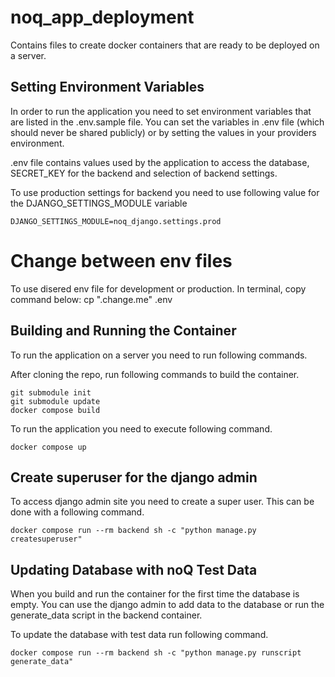 # noq_app_deployment

Contains files to create docker containers that are ready to be deployed on a server.

## Setting Environment Variables

In order to run the application you need to set environment variables that are listed in the .env.sample file. You can set the variables in .env file (which should never be shared publicly) or by setting the values in your providers environment.

.env file contains values used by the application to access the database, SECRET_KEY for the backend and selection of backend settings.

To use production settings for backend you need to use following value for the DJANGO_SETTINGS_MODULE variable

    DJANGO_SETTINGS_MODULE=noq_django.settings.prod

# Change between env files

To use disered env file for development or production.
In terminal, copy command below:
cp ".change.me" .env

## Building and Running the Container

To run the application on a server you need to run following commands.

After cloning the repo, run following commands to build the container.

    git submodule init
    git submodule update
    docker compose build

To run the application you need to execute following command.

    docker compose up

## Create superuser for the django admin

To access django admin site you need to create a super user. This can be done with a following command.

    docker compose run --rm backend sh -c "python manage.py createsuperuser"

## Updating Database with noQ Test Data

When you build and run the container for the first time the database is empty. You can use the django admin to add data to the database or run the generate_data script in the backend container.

To update the database with test data run following command.

    docker compose run --rm backend sh -c "python manage.py runscript generate_data"
